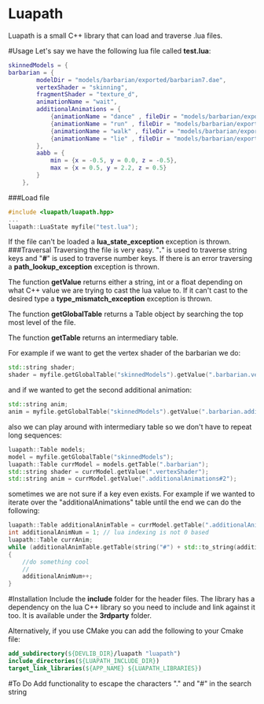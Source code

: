 # Luapath
Luapath is a small C++ library that can load  and traverse .lua files.

#Usage
Let's say we have the following lua file called **test.lua**: 
```lua
skinnedModels = {
barbarian = {
		modelDir = "models/barbarian/exported/barbarian7.dae",
		vertexShader = "skinning",
		fragmentShader = "texture_d",
		animationName = "wait",
		additionalAnimations = {
			{animationName = "dance" , fileDir = "models/barbarian/exported/animations/dance.dae"},
			{animationName = "run" , fileDir = "models/barbarian/exported/animations/run.dae"},
			{animationName = "walk" , fileDir = "models/barbarian/exported/animations/walk.dae"},
			{animationName = "lie" , fileDir = "models/barbarian/exported/animations/lie.dae"},
		},
		aabb = {
			min = {x = -0.5, y = 0.0, z = -0.5},
			max = {x = 0.5, y = 2.2, z = 0.5}
		}
	},
```
###Load file
```cpp
#include <luapath/luapath.hpp>
...
luapath::LuaState myfile("test.lua");
```
If the file can't be loaded a **lua_state_exception** exception is thrown.
###Traversal
Traversing the file is very easy. 
"**.**" is used to traverse string keys and "**#**" is used to traverse number keys. If there is an error traversing a **path_lookup_exception** exception is thrown.

The function **getValue** returns either a string, int or a float depending on what C++ value we are trying to cast the lua value to. If it can't cast to the desired type a **type_mismatch_exception** exception is thrown.

The function **getGlobalTable** returns a Table object by searching the top most level of the file.

The function **getTable** returns an intermediary table.

For example if we want to get the vertex shader of the barbarian we do:
```cpp
std::string shader;
shader = myfile.getGlobalTable("skinnedModels").getValue(".barbarian.vertexShader");
```
and if we wanted to get the second additional animation:
```cpp
std::string anim;
anim = myfile.getGlobalTable("skinnedModels").getValue(".barbarian.additionalAnimations#2");
```
also we can play around with intermediary table so we don't have to repeat long sequences:
```cpp
luapath::Table models;
model = myfile.getGlobalTable("skinnedModels");
luapath::Table currModel = models.getTable(".barbarian");
std::string shader = currModel.getValue(".vertexShader");
std::string anim = currModel.getValue(".additionalAnimations#2");
```
sometimes we are not sure if a key even exists. For example if we wanted to iterate over the "additionalAnimations" table until the end we can do the following:
```cpp
luapath::Table additionalAnimTable = currModel.getTable(".additionalAnimations");
int additionalAnimNum = 1; // lua indexing is not 0 based
luapath::Table currAnim;
while (additionalAnimTable.getTable(string("#") + std::to_string(additionalAnimNum), currAnim))
{
    //do something cool
    //
	additionalAnimNum++;
}
```
#Installation
Include the **include** folder for the header files.
The library has a dependency on the lua C++ library so you need to include and link against it too. It is available under the **3rdparty** folder.

Alternatively, if you use CMake you can add the following to your Cmake file:
```cmake
add_subdirectory(${DEVLIB_DIR}/luapath "luapath")
include_directories(${LUAPATH_INCLUDE_DIR})
target_link_libraries(${APP_NAME} ${LUAPATH_LIBRARIES})
```

#To Do
Add functionality to escape the characters "." and "#" in the search string
